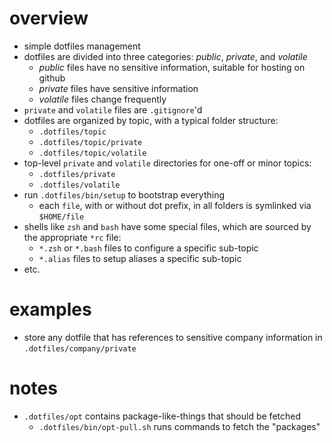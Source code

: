 # overview
- simple dotfiles management
- dotfiles are divided into three categories: *public*, *private*, and *volatile*
    - *public* files have no sensitive information, suitable for hosting on github
    - *private* files have sensitive information
    - *volatile* files change frequently
- `private` and `volatile` files are `.gitignore`'d
- dotfiles are organized by topic, with a typical folder structure:
    - `.dotfiles/topic`
    - `.dotfiles/topic/private`
    - `.dotfiles/topic/volatile`
- top-level `private` and `volatile` directories for one-off or minor topics:
    -  `.dotfiles/private`
    - `.dotfiles/volatile`
- run `.dotfiles/bin/setup` to bootstrap everything
    - each `file`, with or without dot prefix, in all folders is symlinked via `$HOME/file`
- shells like `zsh` and `bash` have some special files, which are sourced by the appropriate `*rc` file:
    - `*.zsh` or `*.bash` files to configure a specific sub-topic
    - `*.alias` files to setup aliases a specific sub-topic
- etc.

# examples
- store any dotfile that has references to sensitive company information in `.dotfiles/company/private`

# notes
- `.dotfiles/opt` contains package-like-things that should be fetched
    - `.dotfiles/bin/opt-pull.sh` runs commands to fetch the "packages"
